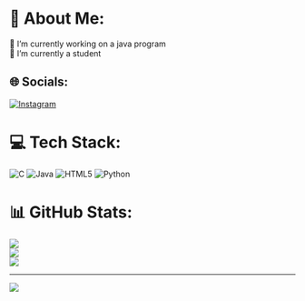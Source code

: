 # 💫 About Me:
🔭 I’m currently working on a java program<br> 🌱 I’m currently a student<br>


## 🌐 Socials:
[![Instagram](https://img.shields.io/badge/Instagram-%23E4405F.svg?logo=Instagram&logoColor=white)](https://instagram.com/stavinadsouza) 

# 💻 Tech Stack:
![C](https://img.shields.io/badge/c-%2300599C.svg?style=for-the-badge&logo=c&logoColor=white) ![Java](https://img.shields.io/badge/java-%23ED8B00.svg?style=for-the-badge&logo=openjdk&logoColor=white) ![HTML5](https://img.shields.io/badge/html5-%23E34F26.svg?style=for-the-badge&logo=html5&logoColor=white) ![Python](https://img.shields.io/badge/python-3670A0?style=for-the-badge&logo=python&logoColor=ffdd54)
# 📊 GitHub Stats:
![](https://github-readme-stats.vercel.app/api?username=sta-24&theme=dark&hide_border=false&include_all_commits=false&count_private=false)<br/>
![](https://github-readme-streak-stats.herokuapp.com/?user=sta-24&theme=dark&hide_border=false)<br/>
![](https://github-readme-stats.vercel.app/api/top-langs/?username=sta-24&theme=dark&hide_border=false&include_all_commits=false&count_private=false&layout=compact)

---
[![](https://visitcount.itsvg.in/api?id=sta-24&icon=0&color=0)](https://visitcount.itsvg.in)

<!-- Proudly created with GPRM ( https://gprm.itsvg.in ) -->
